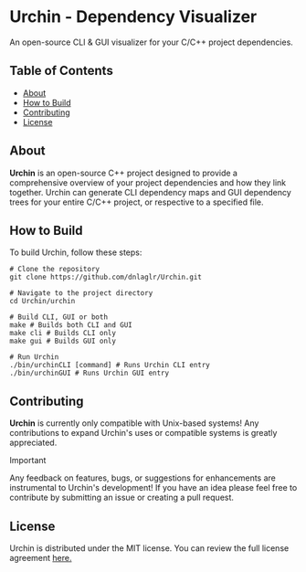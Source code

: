# Urchin - Dependency Visualizer
An open-source CLI & GUI visualizer for your C/C++ project dependencies.

## Table of Contents
- [About](#about)
- [How to Build](#how-to-build)
- [Contributing](#contributing)
- [License](#license)

## About
**Urchin** is an open-source C++ project designed to provide a comprehensive overview of your project dependencies and how they link together. 
Urchin can generate CLI dependency maps and GUI dependency trees for your entire C/C++ project, or respective to a specified file.

## How to Build
To build Urchin, follow these steps:

```
# Clone the repository
git clone https://github.com/dnlaglr/Urchin.git

# Navigate to the project directory
cd Urchin/urchin

# Build CLI, GUI or both
make # Builds both CLI and GUI
make cli # Builds CLI only
make gui # Builds GUI only

# Run Urchin
./bin/urchinCLI [command] # Runs Urchin CLI entry
./bin/urchinGUI # Runs Urchin GUI entry
```

## Contributing
**Urchin** is currently only compatible with Unix-based systems! Any contributions to expand Urchin's uses or compatible systems is greatly appreciated.

> [!IMPORTANT]
> Any feedback on features, bugs, or suggestions for enhancements are instrumental to Urchin's development! 
> If you have an idea please feel free to contribute by submitting an issue or creating a pull request.

## License
Urchin is distributed under the MIT license. You can review the full license agreement [here.](LICENSE.md)